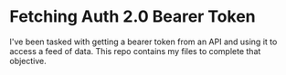 # Fetching Auth 2.0 Bearer Token

I've been tasked with getting a bearer token from an API and using it to access a feed of data. This repo contains my files to complete that objective.